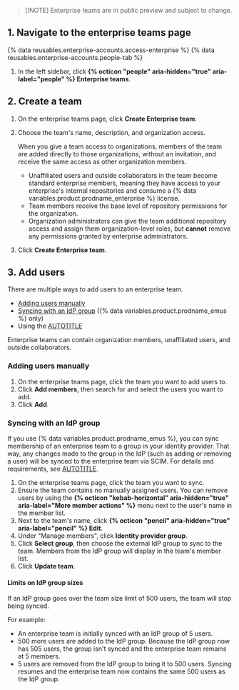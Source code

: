 >[!NOTE] Enterprise teams are in public preview and subject to change.

## 1. Navigate to the enterprise teams page

{% data reusables.enterprise-accounts.access-enterprise %}
{% data reusables.enterprise-accounts.people-tab %}
1. In the left sidebar, click **{% octicon "people" aria-hidden="true" aria-label="people" %} Enterprise teams**.

## 2. Create a team

1. On the enterprise teams page, click **Create Enterprise team**.
1. Choose the team's name, description, and organization access.

   When you give a team access to organizations, members of the team are added directly to those organizations, without an invitation, and receive the same access as other organization members.

   * Unaffiliated users and outside collaborators in the team become standard enterprise members, meaning they have access to your enterprise's internal repositories and consume a {% data variables.product.prodname_enterprise %} license.
   * Team members receive the base level of repository permissions for the organization.
   * Organization administrators can give the team additional repository access and assign them organization-level roles, but **cannot** remove any permissions granted by enterprise administrators.

1. Click **Create Enterprise team**.

## 3. Add users

There are multiple ways to add users to an enterprise team.

* [Adding users manually](#adding-users-manually)
* [Syncing with an IdP group](#syncing-with-an-idp-group) ({% data variables.product.prodname_emus %} only)
* Using the [AUTOTITLE](/rest/enterprise-teams/enterprise-team-members)

Enterprise teams can contain organization members, unaffiliated users, and outside collaborators.

### Adding users manually

1. On the enterprise teams page, click the team you want to add users to.
1. Click **Add members**, then search for and select the users you want to add.
1. Click **Add**.

### Syncing with an IdP group

If you use {% data variables.product.prodname_emus %}, you can sync membership of an enterprise team to a group in your identity provider. That way, any changes made to the group in the IdP (such as adding or removing a user) will be synced to the enterprise team via SCIM. For details and requirements, see [AUTOTITLE](/admin/managing-iam/provisioning-user-accounts-with-scim/managing-team-memberships-with-identity-provider-groups).

1. On the enterprise teams page, click the team you want to sync.
1. Ensure the team contains no manually assigned users. You can remove users by using the **{% octicon "kebab-horizontal" aria-hidden="true" aria-label="More member actions" %}** menu next to the user's name in the member list.
1. Next to the team's name, click **{% octicon "pencil" aria-hidden="true" aria-label="pencil" %} Edit**.
1. Under "Manage members", click **Identity provider group**.
1. Click **Select group**, then choose the external IdP group to sync to the team. Members from the IdP group will display in the team's member list.
1. Click **Update team**.

#### Limits on IdP group sizes

If an IdP group goes over the team size limit of 500 users, the team will stop being synced.

For example:

* An enterprise team is initially synced with an IdP group of 5 users.
* 500 more users are added to the IdP group. Because the IdP group now has 505 users, the group isn't synced and the enterprise team remains at 5 members.
* 5 users are removed from the IdP group to bring it to 500 users. Syncing resumes and the enterprise team now contains the same 500 users as the IdP group.
